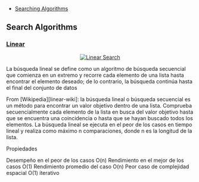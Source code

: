 * [Searching Algorithms](https://www.geeksforgeeks.org/searching-algorithms/)

## Search Algorithms



### [Linear](./linear_search.rs)

<p align="center">
  <a href="https://www.geeksforgeeks.org/searching-algorithms/" target="blank"><img src="https://camo.githubusercontent.com/d529475d7fbb7f794a71db252691b3350c4af8b41003fe294ebeeb21644cdda5/687474703a2f2f7777772e7475746f7269616c73706f696e742e636f6d2f646174615f737472756374757265735f616c676f726974686d732f696d616765732f6c696e6561725f7365617263682e676966" width="" alt="Linear Search" /></a>
</p>

La búsqueda lineal se define como un algoritmo de búsqueda secuencial que comienza en un extremo y recorre cada elemento de una lista hasta encontrar el elemento deseado; de lo contrario, la búsqueda continúa hasta el final del conjunto de datos


From [Wikipedia][linear-wiki]: la búsqueda lineal o búsqueda secuencial es un método para encontrar un valor objetivo dentro de una lista. Comprueba secuencialmente cada elemento de la lista en busca del valor objetivo hasta que se encuentra una coincidencia o hasta que se hayan buscado todos los elementos. La búsqueda lineal se ejecuta en el peor de los casos en tiempo lineal y realiza como máximo n comparaciones, donde n es la longitud de la lista.

Propiedades

Desempeño en el peor de los casos O(n)
Rendimiento en el mejor de los casos O(1)
Rendimiento promedio del caso O(n)
Peor caso de complejidad espacial O(1) iterativo

